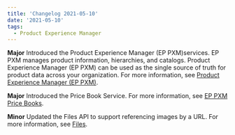 ```yaml
---
title: 'Changelog 2021-05-10'
date: '2021-05-10'
tags:
  - Product Experience Manager
---
```

**Major** Introduced the Product Experience Manager (EP PXM)services. EP PXM manages product information, hierarchies, and catalogs. Product Experience Manager (EP PXM) can be used as the single source of truth for product data across your organization. For more information, see [Product Experience Manager (EP PXM)](/docs/pxm/products/product-content-management).

**Major** Introduced the Price Book Service. For more information, see [EP PXM Price Books](/docs/pxm/pricebooks/price-books).

**Minor** Updated the Files API to support referencing images by a URL. For more information, see [Files](/docs/pxm/products/product-assets/files-overview).
